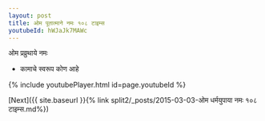 ```yaml
---
layout: post
title: ओम पूतात्माने नमः १०८ टाइम्स
youtubeId: hWJaJk7MAWc
---
```

 
 
 ओम प्रव्रुथाये नमः  
 
 -  कामाचे स्वरूप कोण आहे 
 
  
 
  
 
 
 
 
 
 


{% include youtubePlayer.html id=page.youtubeId %}
 
[Next]({{ site.baseurl }}{% link  split2/_posts/2015-03-03-ओम धर्मयुपाया नमः १०८ टाइम्स.md%})
 

